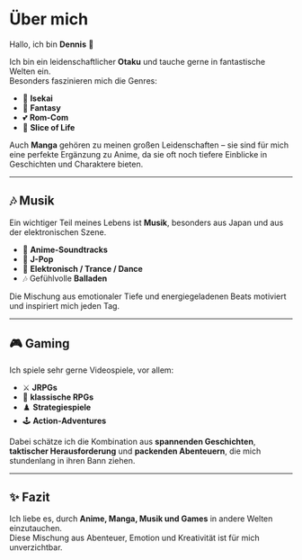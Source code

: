 # Über mich

Hallo, ich bin **Dennis** 👋  

Ich bin ein leidenschaftlicher **Otaku** und tauche gerne in fantastische Welten ein.  
Besonders faszinieren mich die Genres:

- 🌌 **Isekai**
- 🏰 **Fantasy**
- 💕 **Rom-Com**
- 🍃 **Slice of Life**

Auch **Manga** gehören zu meinen großen Leidenschaften – sie sind für mich eine perfekte Ergänzung zu Anime, da sie oft noch tiefere Einblicke in Geschichten und Charaktere bieten.  

---

## 🎶 Musik  
Ein wichtiger Teil meines Lebens ist **Musik**, besonders aus Japan und aus der elektronischen Szene.  

- 🎼 **Anime-Soundtracks**  
- 🎤 **J-Pop**  
- 🎹 **Elektronisch / Trance / Dance**  
- 🎶 Gefühlvolle **Balladen**

Die Mischung aus emotionaler Tiefe und energiegeladenen Beats motiviert und inspiriert mich jeden Tag.  

---

## 🎮 Gaming  
Ich spiele sehr gerne Videospiele, vor allem:  

- ⚔️ **JRPGs**  
- 🧭 **klassische RPGs**  
- ♟️ **Strategiespiele**  
- 🕹️ **Action-Adventures**

Dabei schätze ich die Kombination aus **spannenden Geschichten**, **taktischer Herausforderung** und **packenden Abenteuern**, die mich stundenlang in ihren Bann ziehen.  

---

## ✨ Fazit  
Ich liebe es, durch **Anime, Manga, Musik und Games** in andere Welten einzutauchen.  
Diese Mischung aus Abenteuer, Emotion und Kreativität ist für mich unverzichtbar.